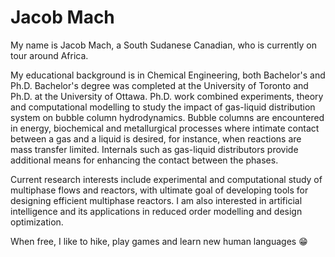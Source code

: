 <h1>Jacob Mach</h1>

My name is Jacob Mach, a South Sudanese Canadian, who is currently on tour around Africa.

My educational background is in Chemical Engineering, both Bachelor's and Ph.D. Bachelor's degree was completed at the University of Toronto and Ph.D. at the University of Ottawa. Ph.D. work combined experiments, theory and computational modelling to study the impact of gas-liquid distribution system on bubble column hydrodynamics. Bubble columns are encountered in energy, biochemical and metallurgical processes where intimate contact between a gas and a liquid is desired, for instance, when reactions are mass transfer limited. Internals such as gas-liquid distributors provide additional means for enhancing the contact between the phases.

Current research interests include experimental and computational study of multiphase flows and reactors, with ultimate goal of developing tools for designing efficient multiphase reactors. I am also interested in artificial intelligence and its applications in reduced order modelling and design optimization. 

When free, I like to hike, play games and learn new human languages 😁

<!---
jacobmach13/jacobmach13 is a ✨ special ✨ repository because its `README.md` (this file) appears on your GitHub profile.
You can click the Preview link to take a look at your changes.
--->
